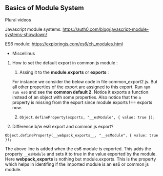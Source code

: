 ## Basics of Module System

Plural videos

Javascript module systems:
https://auth0.com/blog/javascript-module-systems-showdown/

ES6 module:
https://exploringjs.com/es6/ch_modules.html

- Miscellinus

1. How to set the default export in common js module :

   1. Assing it to the **module.exports** or **exports** :

   For instance we consider the below code in file common_export2.js. But all other properties of the export are assigned to this export. Run `npm run es6` and see the **common default 2**. Notice it exports a function instead of an object with some properties. Also notice that the `a` property is missing from the export since module.exports !== exports now.

   2. `Object.defineProperty(exports, "__esModule", { value: true });`

2) Difference b/w es6 export and common js export?

`Object.defineProperty(__webpack_exports__, "__esModule", { value: true });`

The above line is added when the es6 module is exported. This adds the property `__esModule` and sets it to true in the value exported by the module. Here **webpack_exports** is nothing but module.exports. This is the property which helps in identifing if the imported module is an es6 or common js module.
